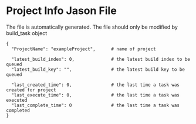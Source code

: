 # Project Info Jason File

The file is automatically generated.
The file should only be modified by build_task object 

```
{
  "ProjectName": "exampleProject",      # name of project

  "latest_build_index": 0,              # the latest build index to be queued 
  "latest_build_key": "",               # the latest build key to be queued 

  "last_created_time": 0,               # the last time a task was created for project
  "last_execute_time": 0,               # the last time a task was executed
  "last_complete_time": 0               # the last time a task was completed
}
```
